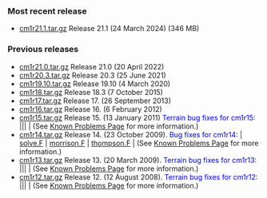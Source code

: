 ### Most recent release
* [cm1r21.1.tar.gz](https://www2.mmm.ucar.edu/people/bryan/cm1/cm1r21.1.tar.gz)  Release 21.1  (24 March 2024) (346 MB)

### Previous releases
* [cm1r21.0.tar.gz](https://www2.mmm.ucar.edu/people/bryan/cm1/cm1r21.0.tar.gz)  Release 21.0  (20 April 2022)
* [cm1r20.3.tar.gz](https://www2.mmm.ucar.edu/people/bryan/cm1/cm1r20.3.tar.gz)  Release 20.3  (25 June 2021)
* [cm1r19.10.tar.gz](https://www2.mmm.ucar.edu/people/bryan/cm1/cm1r19.10.tar.gz)  Release 19.10  (4 March 2020)
* [cm1r18.tar.gz](https://www2.mmm.ucar.edu/people/bryan/cm1/cm1r18.tar.gz)  Release 18.3  (7 October 2015)
* [cm1r17.tar.gz](https://www2.mmm.ucar.edu/people/bryan/cm1/cm1r17.tar.gz)  Release 17.  (26 September 2013)  
* [cm1r16.tar.gz](https://www2.mmm.ucar.edu/people/bryan/cm1/cm1r16.tar.gz)  Release 16.  (6 February 2012)  
* [cm1r15.tar.gz](https://www2.mmm.ucar.edu/people/bryan/cm1/cm1r15.tar.gz)  Release 15.  (13 January 2011)  <font color="blue">Terrain bug fixes for cm1r15</font>:  |||  |  (See [Known Problems Page](/doc/known_problems.md) for more information.)
* [cm1r14.tar.gz](https://www2.mmm.ucar.edu/people/bryan/cm1/cm1r14.tar.gz)  Release 14.  (23 October 2009).   <font color="blue">Bug fixes for cm1r14</font>: | <a href="cm1r14_fixed/solve.F">solve.F</a> | <a href="cm1r14_fixed/morrison.F">morrison.F</a> | <a href="cm1r14_fixed/thompson.F">thompson.F</a> |  (See [Known Problems Page](/doc/known_problems.md) for more information.)
* [cm1r13.tar.gz](https://www2.mmm.ucar.edu/people/bryan/cm1/cm1r13.tar.gz)  Release 13.  (20 March 2009).    <font color="blue">Terrain bug fixes for cm1r13</font>:  |||  |  (See [Known Problems Page](/doc/known_problems.md) for more information.)
* [cm1r12.tar.gz](https://www2.mmm.ucar.edu/people/bryan/cm1/cm1r12.tar.gz)  Release 12.  (12 August 2008).    <font color="blue">Terrain bug fixes for cm1r12</font>:  |||  |  (See [Known Problems Page](/doc/known_problems.md) for more information.)
